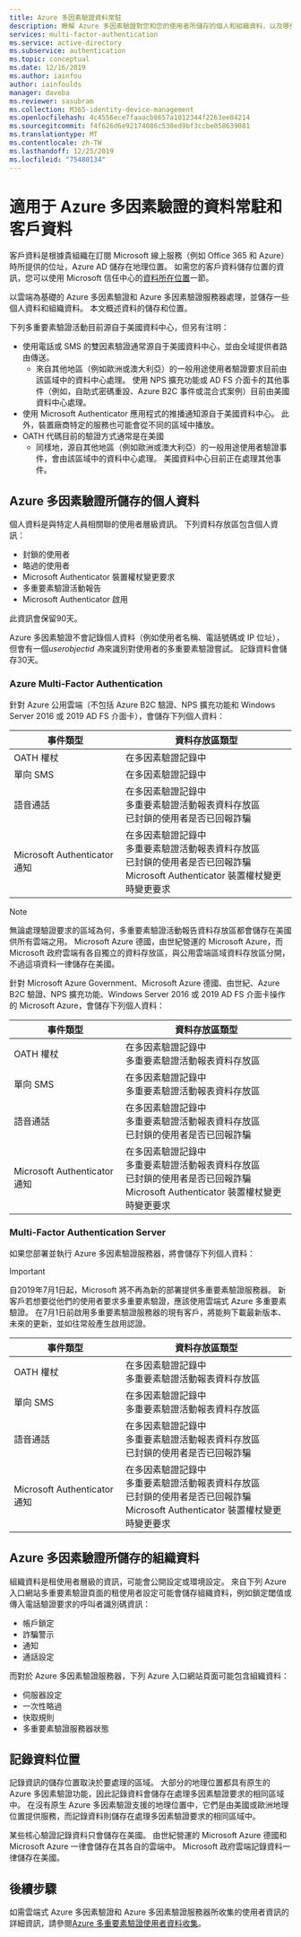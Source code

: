 ```yaml
---
title: Azure 多因素驗證資料常駐
description: 瞭解 Azure 多因素驗證對您和您的使用者所儲存的個人和組織資料，以及哪些資料會保留在原始國家/地區。
services: multi-factor-authentication
ms.service: active-directory
ms.subservice: authentication
ms.topic: conceptual
ms.date: 12/16/2019
ms.author: iainfou
author: iainfoulds
manager: daveba
ms.reviewer: sasubram
ms.collection: M365-identity-device-management
ms.openlocfilehash: 4c4556ece7faaacb8657a1012344f2263ee84214
ms.sourcegitcommit: f4f626d6e92174086c530ed9bf3ccbe058639081
ms.translationtype: MT
ms.contentlocale: zh-TW
ms.lasthandoff: 12/25/2019
ms.locfileid: "75480134"
---
```

# <a name="data-residency-and-customer-data-for-azure-multi-factor-authentication"></a>適用于 Azure 多因素驗證的資料常駐和客戶資料

客戶資料是根據貴組織在訂閱 Microsoft 線上服務（例如 Office 365 和 Azure）時所提供的位址，Azure AD 儲存在地理位置。 如需您的客戶資料儲存位置的資訊，您可以使用 Microsoft 信任中心的[資料所在位置](https://www.microsoft.com/trustcenter/privacy/where-your-data-is-located)一節。

以雲端為基礎的 Azure 多因素驗證和 Azure 多因素驗證服務器處理，並儲存一些個人資料和組織資料。 本文概述資料的儲存和位置。

下列多重要素驗證活動目前源自于美國資料中心，但另有注明：

* 使用電話或 SMS 的雙因素驗證通常源自于美國資料中心，並由全域提供者路由傳送。
    * 來自其他地區（例如歐洲或澳大利亞）的一般用途使用者驗證要求目前由該區域中的資料中心處理。 使用 NPS 擴充功能或 AD FS 介面卡的其他事件（例如，自助式密碼重設、Azure B2C 事件或混合式案例）目前由美國資料中心處理。
* 使用 Microsoft Authenticator 應用程式的推播通知源自于美國資料中心。 此外，裝置廠商特定的服務也可能會從不同的區域中播放。
* OATH 代碼目前的驗證方式通常是在美國
    * 同樣地，源自其他地區（例如歐洲或澳大利亞）的一般用途使用者驗證事件，會由該區域中的資料中心處理。 美國資料中心目前正在處理其他事件。

## <a name="personal-data-stored-by-azure-multi-factor-authentication"></a>Azure 多因素驗證所儲存的個人資料

個人資料是與特定人員相關聯的使用者層級資訊。 下列資料存放區包含個人資訊：

* 封鎖的使用者
* 略過的使用者
* Microsoft Authenticator 裝置權杖變更要求
* 多重要素驗證活動報告
* Microsoft Authenticator 啟用

此資訊會保留90天。

Azure 多因素驗證不會記錄個人資料（例如使用者名稱、電話號碼或 IP 位址），但會有一個*userobjectid 為*來識別對使用者的多重要素驗證嘗試。 記錄資料會儲存30天。

### <a name="azure-multi-factor-authentication"></a>Azure Multi-Factor Authentication

針對 Azure 公用雲端（不包括 Azure B2C 驗證、NPS 擴充功能和 Windows Server 2016 或 2019 AD FS 介面卡），會儲存下列個人資料：

| 事件類型                           | 資料存放區類型 |
|--------------------------------------|-----------------|
| OATH 權杖                           | 在多因素驗證記錄中     |
| 單向 SMS                          | 在多因素驗證記錄中     |
| 語音通話                           | 在多因素驗證記錄中<br />多重要素驗證活動報表資料存放區<br />已封鎖的使用者是否已回報詐騙 |
| Microsoft Authenticator 通知 | 在多因素驗證記錄中<br />多重要素驗證活動報表資料存放區<br />已封鎖的使用者是否已回報詐騙<br />Microsoft Authenticator 裝置權杖變更時變更要求 |

> [!NOTE]
> 無論處理驗證要求的區域為何，多重要素驗證活動報告資料存放區都會儲存在美國供所有雲端之用。 Microsoft Azure 德國，由世紀營運的 Microsoft Azure，而 Microsoft 政府雲端有各自獨立的資料存放區，與公用雲端區域資料存放區分開，不過這項資料一律儲存在美國。

針對 Microsoft Azure Government、Microsoft Azure 德國、由世紀、Azure B2C 驗證、NPS 擴充功能、Windows Server 2016 或 2019 AD FS 介面卡操作的 Microsoft Azure，會儲存下列個人資料：

| 事件類型                           | 資料存放區類型 |
|--------------------------------------|-----------------|
| OATH 權杖                           | 在多因素驗證記錄中<br />多重要素驗證活動報表資料存放區 |
| 單向 SMS                          | 在多因素驗證記錄中<br />多重要素驗證活動報表資料存放區 |
| 語音通話                           | 在多因素驗證記錄中<br />多重要素驗證活動報表資料存放區<br />已封鎖的使用者是否已回報詐騙 |
| Microsoft Authenticator 通知 | 在多因素驗證記錄中<br />多重要素驗證活動報表資料存放區<br />已封鎖的使用者是否已回報詐騙<br />Microsoft Authenticator 裝置權杖變更時變更要求 |

### <a name="multi-factor-authentication-server"></a>Multi-Factor Authentication Server

如果您部署並執行 Azure 多因素驗證服務器，將會儲存下列個人資料：

> [!IMPORTANT]
> 自2019年7月1日起，Microsoft 將不再為新的部署提供多重要素驗證服務器。 新客戶若想要從他們的使用者要求多重要素驗證，應該使用雲端式 Azure 多重要素驗證。 在7月1日前啟用多重要素驗證服務器的現有客戶，將能夠下載最新版本、未來的更新，並如往常般產生啟用認證。

| 事件類型                           | 資料存放區類型 |
|--------------------------------------|-----------------|
| OATH 權杖                           | 在多因素驗證記錄中<br />多重要素驗證活動報表資料存放區 |
| 單向 SMS                          | 在多因素驗證記錄中<br />多重要素驗證活動報表資料存放區 |
| 語音通話                           | 在多因素驗證記錄中<br />多重要素驗證活動報表資料存放區<br />已封鎖的使用者是否已回報詐騙 |
| Microsoft Authenticator 通知 | 在多因素驗證記錄中<br />多重要素驗證活動報表資料存放區<br />已封鎖的使用者是否已回報詐騙<br />Microsoft Authenticator 裝置權杖變更時變更要求 |

## <a name="organizational-data-stored-by-azure-multi-factor-authentication"></a>Azure 多因素驗證所儲存的組織資料

組織資料是租使用者層級的資訊，可能會公開設定或環境設定。 來自下列 Azure 入口網站多重要素驗證頁面的租使用者設定可能會儲存組織資料，例如鎖定閾值或傳入電話驗證要求的呼叫者識別碼資訊：

* 帳戶鎖定
* 詐騙警示
* 通知
* 通話設定

而對於 Azure 多因素驗證服務器，下列 Azure 入口網站頁面可能包含組織資料：

* 伺服器設定
* 一次性略過
* 快取規則
* 多重要素驗證服務器狀態

## <a name="log-data-location"></a>記錄資料位置

記錄資訊的儲存位置取決於要處理的區域。 大部分的地理位置都具有原生的 Azure 多因素驗證功能，因此記錄資料會儲存在處理多因素驗證要求的相同區域中。 在沒有原生 Azure 多因素驗證支援的地理位置中，它們是由美國或歐洲地理位置提供服務，而記錄資料則儲存在處理多因素驗證要求的相同區域中。

某些核心驗證記錄資料只會儲存在美國。 由世紀營運的 Microsoft Azure 德國和 Microsoft Azure 一律會儲存在其各自的雲端中。 Microsoft 政府雲端記錄資料一律儲存在美國。

## <a name="next-steps"></a>後續步驟

如需雲端式 Azure 多因素驗證和 Azure 多因素驗證服務器所收集的使用者資訊的詳細資訊，請參閱[Azure 多重要素驗證使用者資料收集](howto-mfa-reporting-datacollection.md)。
